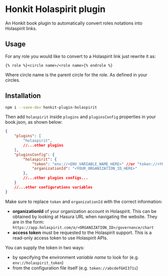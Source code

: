 # Honkit Holaspirit plugin

An Honkit book plugin to automatically convert roles notations into Holaspirit links.

## Usage

For any role you would like to convert to a Holaspirit link just rewrite it as:

```raw
{% role %}<circle name>/<role name>{% endrole %}
```

Where circle name is the parent circle for the role. As defined in your circles.

## Installation

```bash
npm i --save-dev honkit-plugin-holaspirit
```

Then add `holaspirit` inside `plugins` and `pluginsConfig` properties in your book.json, as shown below:

```json
{
	"plugins": [
		"holaspirit",
		//...other plugins
	],
	"pluginsConfig": {
		"holaspirit": {
			"token": "env://<ENV_VARIABLE_NAME_HERE>" //or "token://<YOUR_TOKEN_HERE>",
			"organizationId": "<YOUR_ORGANIZATION_ID_HERE>"
		},
		//...other plugins configs...
	}
	//...other configurations variables
}
```

Make sure to replace `token` and `organizationId` with the correct information:

- **organizationId** of your organization account in Holaspirit. This can be obtained by looking at Hasura URL when navigating the website. They are in the form: `https://app.holaspirit.com/o/<ORGANIZATION_ID>/governance/chart`
- **access token** must be requested to the Holaspirit support. This is a read-only access token to use Holaspirit APIs.

You can supply the token in two ways:

- by specifying the environment *variable name* to look for (e.g. `env://holaspirit_token`)
- from the configuration file itself (e.g. `token://abcdefGHI371s`)
